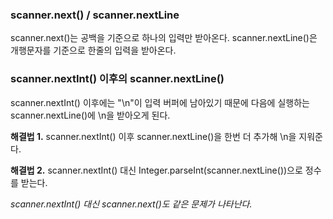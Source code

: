 ### scanner.next() / scanner.nextLine

scanner.next()는 공백을 기준으로 하나의 입력만 받아온다.
scanner.nextLine()은 개행문자를 기준으로 한줄의 입력을 받아온다.

### scanner.nextInt() 이후의 scanner.nextLine()

scanner.nextInt() 이후에는 "\n"이 입력 버퍼에 남아있기 때문에 다음에 실행하는 scanner.nextLine()에 \n을 받아오게 된다.

**해결법 1.** scanner.nextInt() 이후 scanner.nextLine()을 한번 더 추가해 \n을 지워준다.

**해결법 2.** scanner.nextInt() 대신 Integer.parseInt(scanner.nextLine())으로 정수를 받는다.

_scanner.nextInt() 대신 scanner.next()도 같은 문제가 나타난다._
